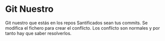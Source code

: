 # Git Nuestro

Git nuestro que estás en los repos Santificados sean tus commits.
Se modifica el fichero para crear el conflicto.
Los conflicto son normales y por tanto hay que saber resolverlos.
